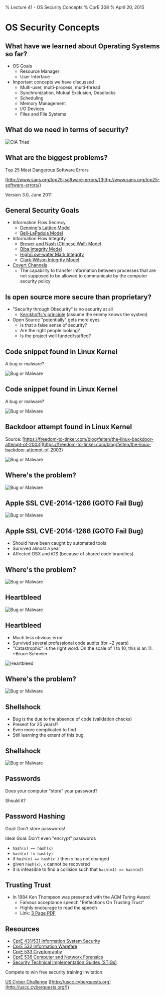 % Lecture 41 -  OS Security Concepts
% CprE 308
% April 20, 2015

# OS Security Concepts

## What have we learned about Operating Systems so far?
 - OS Goals
    - Resource Manager
    - User Interface
 - Important concepts we have discussed
    - Multi-user, multi-process, multi-thread
    - Synchronization, Mutual Exclusion, Deadlocks
    - Scheduling
    - Memory Management
    - I/O Devices
    - Files and File Systems
    
## What do we need in terms of security?

![CIA Triad](./img/cia_triad.png)

## What are the biggest problems?

Top 25 Most Dangerous Software Errors

[http://www.sans.org/top25-software-errors/](http://www.sans.org/top25-software-errors/)

Version 3.0, June 2011

## General Security Goals
 - Information Flow Secrecy
    - [Denning's Lattice Model](https://en.wikipedia.org/wiki/Lattice-based_access_control)
    - [Bell-LaPadula Model](https://en.wikipedia.org/wiki/Bell%E2%80%93LaPadula_model)
 - Information Flow Integrity
    - [Brewer and Nash (Chinese Wall) Model](https://en.wikipedia.org/wiki/Chinese_wall#Computer_science)
    - [Biba Integrity Model](https://en.wikipedia.org/wiki/Biba_Model)
    - [High/Low-water Mark Integrity](https://en.wikipedia.org/wiki/High-water_mark_%28computer_security%29)
    - [Clark-Wilson Integrity Model](https://en.wikipedia.org/wiki/Clark%E2%80%93Wilson_model)
 - [Covert Channels](https://en.wikipedia.org/wiki/Covert_channel)
    - The capability to transfer information between processes that are not supposed to be allowed to communicate by the computer security policy
 
## Is open source more secure than proprietary?

- "Security through Obscurity" is no security at all
     - [Kerckhoffs's principle](https://en.wikipedia.org/wiki/Kerckhoffs%27s_principle) (assume the enemy knows the system)
- Open Source "potentially" gets more eyes
     - Is that a false sense of security?
     - Are the right people looking?
     - Is the project well funded/staffed?

## Code snippet found in Linux Kernel

A bug or malware?

![Bug or Malware](./img/bug_or_malware1.png)

## Code snippet found in Linux Kernel

A bug or malware?

![Bug or Malware](./img/bug_or_malware2.png)

## Backdoor attempt found in Linux Kernel

Source: [https://freedom-to-tinker.com/blog/felten/the-linux-backdoor-attempt-of-2003](https://freedom-to-tinker.com/blog/felten/the-linux-backdoor-attempt-of-2003)

![Bug or Malware](./img/bug_or_malware3.png)

## Where's the problem?

![Bug or Malware](./img/bug_or_malware4.png)

## Apple SSL CVE-2014-1266 (GOTO Fail Bug)

![Bug or Malware](./img/bug_or_malware5.png)

## Apple SSL CVE-2014-1266 (GOTO Fail Bug)

- Should have been caught by automated tools
- Survived almost a year
- Affected OSX and iOS (because of shared code branches)

## Where's the problem?

![Bug or Malware](./img/bug_or_malware6.png)

## Heartbleed

![Bug or Malware](./img/bug_or_malware7.png)

## Heartbleed

- Much less obvious error
- Survived several professional code audits (for ~2 years)
- "Catastrophic" is the right word. On the scale of 1 to 10, this is an 11. ~Bruce Schneier

![Heartbleed](./img/heartbleed.png)

## Where's the problem?

![Bug or Malware](./img/bug_or_malware8.png)

## Shellshock

- Bug is the due to the absence of code (validation checks)
- Present for 25 years!?
- Even more complicated to find
- Still learning the extent of this bug

## Shellshock

![Bug or Malware](./img/shellshock.png)

## Passwords

Does your computer "store" your password?

Should it?

## Password Hashing

Goal: Don't store passwords!

Ideal Goal: Don't even "encrypt" passwords

- `hash(x) == hash(x)`
- `hash(x) != hash(y)`
- if `hash(x) == hash(x')` then `x` has not changed
- given `hash(x)`, `x` cannot be recovered
- it is infeasible to find a collision such that `hash(m1) == hash(m2)`

## Trusting Trust

- In 1984 Ken Thompson was presented with the ACM Turing Award
    - Famous acceptance speech "Reflections On Trusting Trust"
    - Highly encourage to read the speech
    - Link: [3 Page PDF](https://github.com/CprE308/lectures/raw/master/lecture41/reflections_on_trusting_trust.pdf)

## Resources

- [CprE 431/531 Information System Security](http://www.iac.iastate.edu/courses/#InfoSysSec)
- [CprE 532 Information Warefare](http://www.iac.iastate.edu/courses/#InfoWarfare)
- [CprE 533 Cryptography](http://www.iac.iastate.edu/courses/#Crypto)
- [CprE 536 Computer and Network Forensics](http://www.iac.iastate.edu/courses/#Forensics)
- [Security Technical Implementation Guides (STIGs)](http://iase.disa.mil/stigs/Pages/index.aspx)

Compete to win free security training invitation

[US Cyber Challenge](http://www.uscyberchallenge.org/) ([http://uscc.cyberquests.org](http://uscc.cyberquests.org/))
